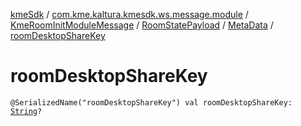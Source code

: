 [kmeSdk](../../../../index.md) / [com.kme.kaltura.kmesdk.ws.message.module](../../../index.md) / [KmeRoomInitModuleMessage](../../index.md) / [RoomStatePayload](../index.md) / [MetaData](index.md) / [roomDesktopShareKey](./room-desktop-share-key.md)

# roomDesktopShareKey

`@SerializedName("roomDesktopShareKey") val roomDesktopShareKey: `[`String`](https://kotlinlang.org/api/latest/jvm/stdlib/kotlin/-string/index.html)`?`